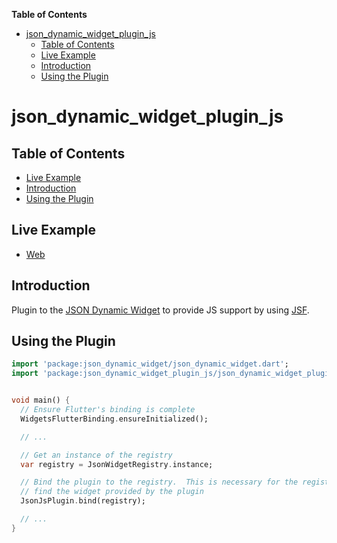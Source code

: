 <!-- START doctoc generated TOC please keep comment here to allow auto update -->
<!-- DON'T EDIT THIS SECTION, INSTEAD RE-RUN doctoc TO UPDATE -->
**Table of Contents**

- [json_dynamic_widget_plugin_js](#json_dynamic_widget_plugin_js)
  - [Table of Contents](#table-of-contents)
  - [Live Example](#live-example)
  - [Introduction](#introduction)
  - [Using the Plugin](#using-the-plugin)

<!-- END doctoc generated TOC please keep comment here to allow auto update -->

# json_dynamic_widget_plugin_js

## Table of Contents

* [Live Example](#live-example)
* [Introduction](#introduction)
* [Using the Plugin](#using-the-plugin)


## Live Example

* [Web](https://peiffer-innovations.github.io/json_dynamic_widget_plugin_js/web/index.html#/)


## Introduction

Plugin to the [JSON Dynamic Widget](https://peiffer-innovations.github.io/json_dynamic_widget) to provide JS support by using [JSF](https://github.com/moluopro/jsf).


## Using the Plugin

```dart
import 'package:json_dynamic_widget/json_dynamic_widget.dart';
import 'package:json_dynamic_widget_plugin_js/json_dynamic_widget_plugin_js.dart';


void main() {
  // Ensure Flutter's binding is complete
  WidgetsFlutterBinding.ensureInitialized();

  // ...

  // Get an instance of the registry
  var registry = JsonWidgetRegistry.instance;

  // Bind the plugin to the registry.  This is necessary for the registry to
  // find the widget provided by the plugin
  JsonJsPlugin.bind(registry);

  // ...
}

```